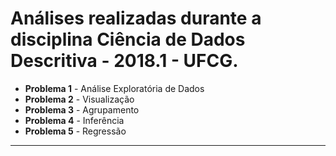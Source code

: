 # Análises realizadas durante a disciplina Ciência de Dados Descritiva - 2018.1 - UFCG.
* **Problema 1** - Análise Exploratória de Dados
* **Problema 2** - Visualização
* **Problema 3** - Agrupamento
* **Problema 4** - Inferência
* **Problema 5** - Regressão

***
